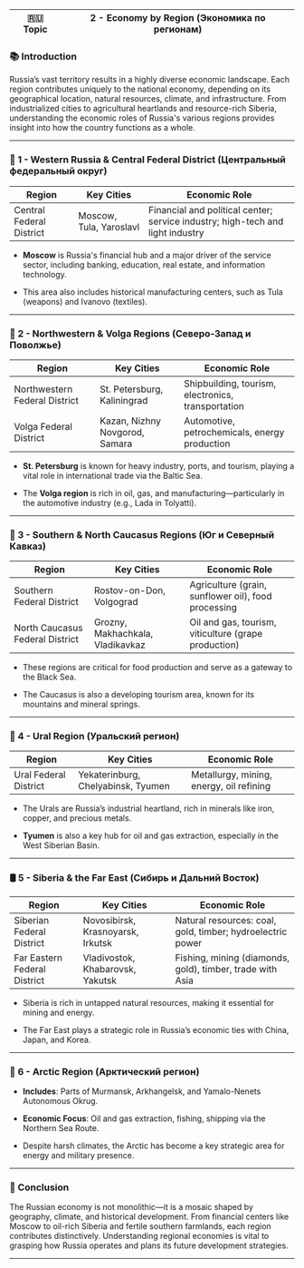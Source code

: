 
|🇷🇺 Topic|2 - Economy by Region (Экономика по регионам)|
|---|---|

### 📚 Introduction

Russia’s vast territory results in a highly diverse economic landscape. Each region contributes uniquely to the national economy, depending on its geographical location, natural resources, climate, and infrastructure. From industrialized cities to agricultural heartlands and resource-rich Siberia, understanding the economic roles of Russia's various regions provides insight into how the country functions as a whole.

---

### 🔑 1 - Western Russia & Central Federal District (Центральный федеральный округ)

|Region|Key Cities|Economic Role|
|---|---|---|
|Central Federal District|Moscow, Tula, Yaroslavl|Financial and political center; service industry; high-tech and light industry|

- **Moscow** is Russia's financial hub and a major driver of the service sector, including banking, education, real estate, and information technology.
    
- This area also includes historical manufacturing centers, such as Tula (weapons) and Ivanovo (textiles).
    

---

### 🧪 2 - Northwestern & Volga Regions (Северо-Запад и Поволжье)

|Region|Key Cities|Economic Role|
|---|---|---|
|Northwestern Federal District|St. Petersburg, Kaliningrad|Shipbuilding, tourism, electronics, transportation|
|Volga Federal District|Kazan, Nizhny Novgorod, Samara|Automotive, petrochemicals, energy production|

- **St. Petersburg** is known for heavy industry, ports, and tourism, playing a vital role in international trade via the Baltic Sea.
    
- The **Volga region** is rich in oil, gas, and manufacturing—particularly in the automotive industry (e.g., Lada in Tolyatti).
    

---

### 🔗 3 - Southern & North Caucasus Regions (Юг и Северный Кавказ)

|Region|Key Cities|Economic Role|
|---|---|---|
|Southern Federal District|Rostov-on-Don, Volgograd|Agriculture (grain, sunflower oil), food processing|
|North Caucasus Federal District|Grozny, Makhachkala, Vladikavkaz|Oil and gas, tourism, viticulture (grape production)|

- These regions are critical for food production and serve as a gateway to the Black Sea.
    
- The Caucasus is also a developing tourism area, known for its mountains and mineral springs.
    

---

### 🧠 4 - Ural Region (Уральский регион)

|Region|Key Cities|Economic Role|
|---|---|---|
|Ural Federal District|Yekaterinburg, Chelyabinsk, Tyumen|Metallurgy, mining, energy, oil refining|

- The Urals are Russia’s industrial heartland, rich in minerals like iron, copper, and precious metals.
    
- **Tyumen** is also a key hub for oil and gas extraction, especially in the West Siberian Basin.
    

---

### 🛢️ 5 - Siberia & the Far East (Сибирь и Дальний Восток)

|Region|Key Cities|Economic Role|
|---|---|---|
|Siberian Federal District|Novosibirsk, Krasnoyarsk, Irkutsk|Natural resources: coal, gold, timber; hydroelectric power|
|Far Eastern Federal District|Vladivostok, Khabarovsk, Yakutsk|Fishing, mining (diamonds, gold), timber, trade with Asia|

- Siberia is rich in untapped natural resources, making it essential for mining and energy.
    
- The Far East plays a strategic role in Russia’s economic ties with China, Japan, and Korea.
    

---

### 🧭 6 - Arctic Region (Арктический регион)

- **Includes**: Parts of Murmansk, Arkhangelsk, and Yamalo-Nenets Autonomous Okrug.
    
- **Economic Focus**: Oil and gas extraction, fishing, shipping via the Northern Sea Route.
    
- Despite harsh climates, the Arctic has become a key strategic area for energy and military presence.
    

---

### 🎯 Conclusion

The Russian economy is not monolithic—it is a mosaic shaped by geography, climate, and historical development. From financial centers like Moscow to oil-rich Siberia and fertile southern farmlands, each region contributes distinctively. Understanding regional economies is vital to grasping how Russia operates and plans its future development strategies.

---